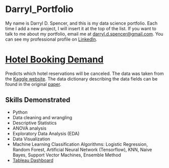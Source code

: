 # Darryl_Portfolio
My name is Darryl D. Spencer, and this is my data science portfolio. Each time I add a new project, I will insert it at the top of the list. If you want to talk to me about my portfolio, email me at darryl.d.spencer@gmail.com. You can see my professional profile on [LinkedIn](https://www.linkedin.com/in/darryldspencer/).

# [Hotel Booking Demand](https://github.com/darryldspencer/hotel-booking-demand)
Predicts which hotel reservations will be canceled. The data was taken from the [Kaggle website](https://www.kaggle.com/datasets/jessemostipak/hotel-booking-demand).
The data dictionary describing the data fields can be found in the original [paper](https://www.sciencedirect.com/science/article/pii/S2352340918315191).

## Skills Demonstrated
  - Python
  - Data cleaning and wrangling
  - Descriptive Statistics
  - ANOVA analysis
  - Exploratory Data Analysis (EDA)
  - Data Visualization
  - Machine Learning Classification Algorithms: Logistic Regression, Random Forest, Artificial Neural Network (Tensorflow), KNN, Naive Bayes, Support Vector Machines, Ensemble Method
  - [Tableau Dashboard](https://public.tableau.com/app/profile/darryl.spencer/viz/HotelBookingDemandAnalysis_16904256930440/Dashboard1?publish=yes)
